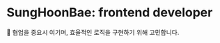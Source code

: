 # SungHoonBae: frontend developer

🚀 협업을 중요시 여기며, 효율적인 로직을 구현하기 위해 고민합니다.





<!---
tjdgns503/tjdgns503 is a ✨ special ✨ repository because its `README.md` (this file) appears on your GitHub profile.
You can click the Preview link to take a look at your changes.
--->
